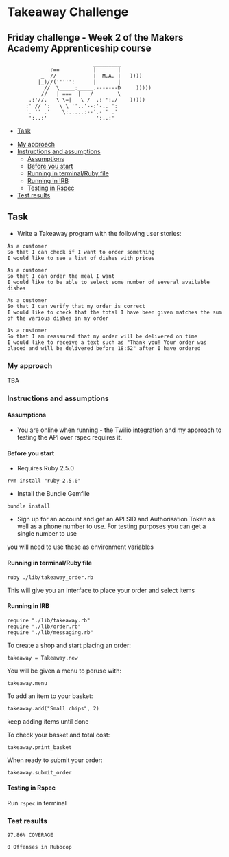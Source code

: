 Takeaway Challenge
==================
Friday challenge - Week 2 of the Makers Academy Apprenticeship course
----------------------

```
                            _________
              r==           |       |
           _  //            |  M.A. |   ))))
          |_)//(''''':      |       |
            //  \_____:_____.-------D     )))))
           //   | ===  |   /        \
       .:'//.   \ \=|   \ /  .:'':./    )))))
      :' // ':   \ \ ''..'--:'-.. ':
      '. '' .'    \:.....:--'.-'' .'
       ':..:'                ':..:'

 ```

 - [Task](#task)
  * [My approach](#my-approach)
  * [Instructions and assumptions](#instructions-and-assumptions)
    + [Assumptions](#assumptions)
    + [Before you start](#before-you-start)
    + [Running in terminal/Ruby file](#running-in-terminal-ruby-file)
    + [Running in IRB](#running-in-irb)
    + [Testing in Rspec](#testing-in-rspec)
  * [Test results](#test-results)

Task
----------
* Write a Takeaway program with the following user stories:

```
As a customer
So that I can check if I want to order something
I would like to see a list of dishes with prices

As a customer
So that I can order the meal I want
I would like to be able to select some number of several available dishes

As a customer
So that I can verify that my order is correct
I would like to check that the total I have been given matches the sum of the various dishes in my order

As a customer
So that I am reassured that my order will be delivered on time
I would like to receive a text such as "Thank you! Your order was placed and will be delivered before 18:52" after I have ordered
```

  <!-- ### Domain Model

  | Objects        | Methods           
  | ------------- |:-------------:|
  |Air Traffic Control||
  |Airport|land(plane),takeoff(plane),full?|
  |Plane|status?|
  |Weather|stormy?| -->

  ### My approach

  TBA

  ### Instructions and assumptions

  #### Assumptions

  * You are online when running - the Twilio integration and my approach to testing the API over rspec requires it.  


  #### Before you start

  * Requires Ruby 2.5.0
  ```
  rvm install "ruby-2.5.0"
  ```
  * Install the Bundle Gemfile
  ```
  bundle install
  ```
  * Sign up for an account and get an API SID and Authorisation Token as well as a phone number to use.  For testing purposes you can get a single number to use

  you will need to use these as environment variables

  #### Running in terminal/Ruby file

  ```
  ruby ./lib/takeaway_order.rb
  ```
  This will give you an interface to place your order and select items

  #### Running in IRB

  ```
  require "./lib/takeaway.rb"
  require "./lib/order.rb"
  require "./lib/messaging.rb"
  ```

  To create a shop and start placing an order:
  ```
  takeaway = Takeaway.new
  ```
  You will be given a menu to peruse with:
  ```
  takeaway.menu
  ```

  To add an item to your basket:
  ```
  takeaway.add("Small chips", 2)
  ```
  keep adding items until done

  To check your basket and total cost:
  ```
  takeaway.print_basket
  ```

  When ready to submit your order:
  ```
  takeaway.submit_order
  ```

  #### Testing in Rspec

  Run
  `
  rspec
  `
  in terminal

  ### Test results

  ```
  97.86% COVERAGE
  ```

  ```
  0 Offenses in Rubocop
  ```
